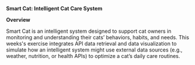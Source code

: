 **Smart Cat: Intelligent Cat Care System**

**Overview**

Smart Cat is an intelligent system designed to support cat owners in monitoring and understanding their cats’ behaviors, habits, and needs.
This weeks's exercise integrates API data retrieval and data visualization to simulate how an intelligent system might use external data sources (e.g., weather, nutrition, or health APIs) to optimize a cat’s daily care routines.

